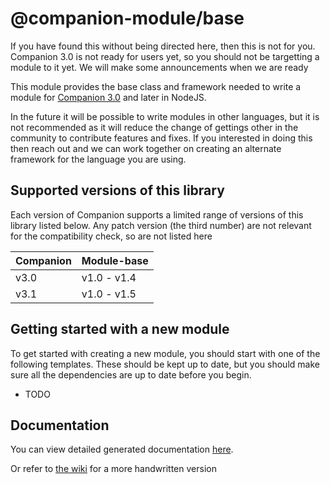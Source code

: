 # @companion-module/base

If you have found this without being directed here, then this is not for you.
Companion 3.0 is not ready for users yet, so you should not be targetting a module to it yet. We will make some announcements when we are ready

This module provides the base class and framework needed to write a module for [Companion 3.0](https://github.com/bitfocus/companion) and later in NodeJS.

In the future it will be possible to write modules in other languages, but it is not recommended as it will reduce the change of gettings other in the community to contribute features and fixes. If you interested in doing this then reach out and we can work together on creating an alternate framework for the language you are using.

## Supported versions of this library

Each version of Companion supports a limited range of versions of this library listed below. Any patch version (the third number) are not relevant for the compatibility check, so are not listed here

| Companion | Module-base |
|-----------|-------------|
| v3.0      | v1.0 - v1.4 |
| v3.1      | v1.0 - v1.5 |

## Getting started with a new module

To get started with creating a new module, you should start with one of the following templates. These should be kept up to date, but you should make sure all the dependencies are up to date before you begin.

- TODO

## Documentation

You can view detailed generated documentation [here](https://bitfocus.github.io/companion-module-base/).

Or refer to [the wiki](https://github.com/bitfocus/companion-module-base/wiki) for a more handwritten version
